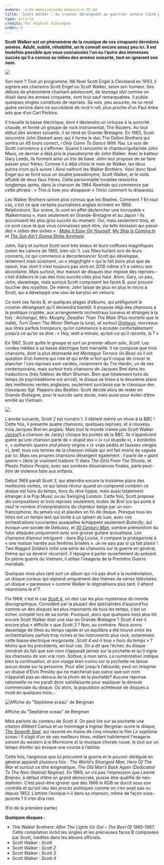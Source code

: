 ```yaml
---
numero: _aide-memoire/aide-memoire-n-75.md
title: 'Scott Walker : du crooner dérangeant au guerrier sonore (1ère partie)'
type: article
credits: Par Raphaël Schraepen
order: 6
---
```

**Scott Walker est un phénomène de la musique de ces cinquante dernières années. Adulé, oublié, réhabilité, on le connaît encore assez peu ici. Il est toutefois possible que vous connaissiez l’un ou l’autre des immenses succès qu’il a connus au milieu des années soixante, tout en ignorant son nom.**

![](/assets/uploads/am75_p.8_schraepen.jpg)

Son nom ? Tout un programme. Né Noel Scott Engel à Cleveland en 1943, il signera ses chansons Scott Engel ou Scott Walker, selon son humeur. Ses débuts de phénomène chantant adolescent, de _teenage idol_ comme on disait dans les années cinquante, sont tout sauf remarquables. Il publie quelques singles constitués de reprises. Sa voix, peu assurée, ne lui rend guère service dans ce succédané de rock’n roll, plus proche d’un Paul Anka ado que d’un Carl Perkins.

Il travaille la basse électrique, dont il deviendra un virtuose à la sonorité chaude, et forme un groupe de rock instrumental, The Routers. Au tout début des années soixante, il se rend en Grande-Bretagne. En 1963, Scott rencontre John Stewart avec qui il forme le duo The Dalton Brothers qui sortira un 45 tours correct, _I Only Came To Dance With You_. La voix de Scott commence à s’affirmer. Quand il rencontre le chanteur/guitariste John Maus, ce dernier a déjà pris le pseudonyme de John Walker. Avec le batteur Gary Leeds, ils forment ainsi un trio de base. John leur propose de se faire passer pour frères. Comme il a déjà choisi le nom de Walker, les deux autres n’ont qu’à suivre ! Ainsi naîtront les Walker Brothers. Voici donc Noel Engel qui se fond sous un double pseudonyme, Scott Walker, et le voilà affublé de deux faux frères. Cette personnalité troublée ressortira longtemps après, dans la chanson de 1984 _Rawhide_ qui commence par cette phrase : _« This is how you disappear »_ (Voici comment tu disparais).

Les Walker Brothers seront plus connus que les Beatles. Comment ? En tout cas, c’est ce que certains journalistes anglais écrivent en 1966. Relativisions. Sur scène, ils vont en effet déclencher une incroyable « Walkermania », mais seulement en Grande-Bretagne et au Japon ! Ils accumulent les plus gros succès du moment. Oui, mais seulement trois, et ce sont ceux-là que vous connaissez peut-être, via telle émission qui passe des « oldies des sixties » : *[Make It Easy On Yourself](https://www.youtube.com/watch?v=bZTS9H-l5qQ)*, *[My Ship Is Coming In](https://www.youtube.com/watch?v=SHWoR0y-jGI)* et *[The Sun Ain’t Gonna Shine Anymore](https://www.youtube.com/watch?v=Q11ium_-Lv8)*.

John, Gary et surtout Scott sont très beaux et leurs coiffures magnifiques (selon les canons de 1965, bien sûr !). Les filles hurlent lors de leurs concerts, ce qui commence à décontenancer Scott qui développe, lentement mais sûrement, un « _stagefright_ » qui le fait boire plus que de raison, trac dont il n’est toujours pas sorti en 2016 même s’il a vaincu son alcoolisme. Mais surtout, leur maison de disques leur impose des reprises – c’est d’ailleurs le cas des trois succès cités plus haut. Alors, Gary, un peu, John, davantage, mais surtout Scott composent les faces B, pour pouvoir toucher des _royalties_. De même, John laisse de plus en plus le micro à Scott, qui a développé une voix de baryton en velours.

Ce sont ces faces B, et quelques plages d’albums, qui préfigurent le crooner dérangeant qu’il deviendra bientôt. Il propose déjà des chansons à la poétique cryptée, aux arrangements orchestraux luxueux et étranges à la fois : _Archangel_, _Mrs. Murphy_, _Deadlier Than The Male_ (Plus mortelle que le mâle), _Turn Down The Moon_ (Refuse la lune), et surtout *[Orpheus](https://www.youtube.com/watch?v=5y6nZB_QNEs)*, morceaux aux titres parfois trompeurs, qu’on commence à écouter confortablement jusqu’à ce qu’on se dise : « _Hey, wait a minute_, qu’est-ce qu’il raconte, là ? »

En 1967, Scott quitte le groupe et sort un premier album solo, _Scott._ Les cordes mêlées à sa basse électrique font merveille. Il ne compose que trois chansons, dont la plus étonnante est _Montague Terrace (In Blue)_ où il est question d’un homme qui rote et qui enfle si fort qu’il risque de crever le plancher ! Les reprises sont variées, notamment du Tim Hardin, un de ses contemporains, mais surtout trois chansons de Jacques Brel dans les traductions (très fidèles) de Mort Shuman. Bien que totalement hors du temps (le psychédélisme est arrivé), le disque se hisse à la deuxième place des meilleures ventes anglaises, seulement surclassé par le classique des classiques _Sgt. Peppers_ des Beatles. Scott décide alors de rester en Grande-Bretagne, pour le succès sans doute, mais aussi pour éviter d’être enrôlé au Vietnam.

![](/assets/uploads/scott_walker.jpg)

L’année suivante, _Scott 2_ est numéro 1. Il obtient même un show à la BBC ! Cette fois, il présente quatre chansons, quelques reprises, et à nouveau trois Jacques Brel en anglais. Mais tout le monde n’aime pas Scott Walker. *[Jackie](https://www.youtube.com/watch?v=eKtZf62BQzM)*(La chanson de Jacky) choque les pontes de la BBC. Ils n’apprécient guère qu’une chanson parle de « _stupid ass_ » (« cul stupide »), « _bordellos_ », « _authentic queers and phony virgins_ » (« vrais pédés et fausses vierges »), bref, tous ces termes de la chanson initiale qui ont fait moins de vagues par ici. Mais ses propres chansons dérangent également : il parle de « _giant sperm_ » (dois-je vraiment traduire ?) dans _The Girls_ _From The Streets_, et _Plastic Palace People_, avec ses sombres dissonances finales, parle peut-être de violence faite aux enfants.

Début 1969 paraît _Scott 3_, qui atteindra encore la troisième place des meilleures ventes, ce qui laisse rêveur quand on comprend combien ce disque est hors du temps, hors du rêve hippie, mais aussi totalement étranger à la Pop Music ou au Swinging London. Cette fois, Scott propose dix compositions et trois reprises seulement, toutes de Brel (ce qui porte à neuf le nombre d’interprétations du chanteur belge par un non-francophone, du jamais vu) et placées en fin de disque. Presque tous les titres ont un tempo lent qui invite à un spleen de luxe, avec ces orchestrations luxuriantes auxquelles échappent seulement _Butterfly_, qui évoque une sonate de Debussy, et *[30 Century Man](https://www.youtube.com/watch?v=Z5aaJG1Nb-M)*, sombre prémonition du futur attaquée uniquement avec une grosse guitare acoustique. Les chansons d’amour intriguent : dans _Big Louise_, il compare la protagoniste à « une maison hantée aux fenêtres brisées ». Je ne sais pas si ça fait plaisir ! _Two Ragged Soldiers_ initie une série de chansons sur la guerre en général, thème qui va devenir récurrent. Il répugne à parler ouvertement du présent. En pleine guerre du Vietnam, il utilise l’imagerie de la Première Guerre mondiale.

Quelques mois plus tard sort un album qui n’a pas droit à la numérotation, un disque curieux qui reprend uniquement des thèmes de séries télévisées, un disque « paresseux » comme Walker le stigmatisera plus tard. Il atteint néanmoins le n°7.

Fin 1969, c’est le cas _[Scott 4](https://www.youtube.com/watch?v=BFxN67HIYvA)_, un des cas les plus mystérieux du monde discographique. Considéré par la plupart des spécialistes d’aujourd’hui comme un des disques les plus importants de tous les temps, c’est un échec complet lors de sa sortie. Pourquoi, alors que quelques mois plus tôt encore Scott Walker était une star en Grande-Bretagne ? _Scott 4_ est-il encore plus « difficile » que _Scott 3_ ? Non, au contraire. Nous avons davantage de titres au tempo rapide et un équilibre a été trouvé entre les orchestrations parfois trop riches et les instruments plus rock, notamment cette basse électrique revigorante. _Scott 4_ est-il trop « hors du temps » ? Moins que les précédents, en tout cas. On a dit que l’échec du disque viendrait du fait que son nom n’apparaît jamais sur la pochette et qu’il signe les chansons de son vrai nom. Sottise, à mon sens. La numérotation indique bien la continuation, et son visage bien connu sur la pochette ne laisse aucun doute sur la personne. Pour aller jusqu’à l’absurde, peut-on imaginer un disque d’Elvis Presley qui ne marcherait pas parce que son nom n’apparaît pas au-dessus de la photo de la pochette? Aucune réponse rationnelle ne me paraît donc satisfaisante pour expliquer la déroute commerciale du disque. Ou alors, la population acheteuse de disques a muté en quelques mois…

![Affiche du "Septième sceau" de Bergman](/assets/uploads/seventhsealposter.jpg)

<span class="img-copyright">Affiche du "Septième sceau" de Bergman</span>

Mais parlons du contenu de _Scott 4_. On peut lire sur sa pochette une citation d’Albert Camus et un hommage à Ingmar Bergman ouvre le disque, *[The Seventh Seal](https://www.youtube.com/watch?v=jMUk1R_fKEA)*, qui raconte en moins de cinq minutes le film _Le septième sceau_ ! Il s’agit d’un de ses meilleurs titres, mêlant habilement l’imagerie sonore du western à la Morricone et la musique chorale russe, le tout sur un tempo d’enfer qui évoque une course à l’abîme.

Cette fois, l’angoisse que lui procurent la guerre et le pouvoir dérégulé en général apparaît plusieurs fois : _The World’s Strongest Man_, _Hero Of The War_ et surtout ce titre énigmatique, _The Old Man’s Back Again (Dedicated To The Neo-Stalinist Regime)._ En 1969, on n’a pas l’impression que Leonid Brejnev, à défaut d’être un grand démocrate, puisse être qualifié de néo-stalinien. C’est peut-être ignorer que dès 1966 le KGB se durcit sous son contrôle et qu’ont lieu des procès politiques comme on n’en avait pas vu depuis 1953. L’artiste l’évoque-t-il dans sa chanson, même de façon sous-jacente ? Il n’en dira rien.

(Fin de la première partie)

**Quelques disques :**

* The Walker Brothers: _After The Lights Go Out – The Best Of 1965-1967_. Cette compilation inclut les singles et les précieuses faces B composées par Scott, inédites dans les albums officiels.
* Scott Walker : _Scott_
* Scott Walker : _Scott 2_
* Scott Walker : _Scott 3_
* Scott Walker : _Scott 4_
